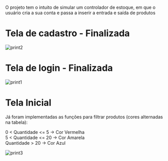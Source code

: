 O projeto tem o intuito de simular um controlador de estoque, em que o usuário cria a sua conta e passa a inserir a entrada e saída de produtos

# Tela de cadastro - Finalizada
![print2](https://user-images.githubusercontent.com/56837996/90291368-21922100-de56-11ea-8942-d22bc5983bba.png)

# Tela de login - Finalizada
![print1](https://user-images.githubusercontent.com/56837996/90291260-e859b100-de55-11ea-8828-35e96530c0b6.png)

# Tela Inicial
Já foram implementadas as funções para filtrar produtos (cores alternadas na tabela):

0 < Quantidade <= 5  -> Cor Vermelha  
5 < Quantidade <= 20 -> Cor Amarela   
   Quantidade > 20   -> Cor Azul     

![print3](https://user-images.githubusercontent.com/56837996/90291450-5605dd00-de56-11ea-9d37-5d7664ff9ad5.png)


